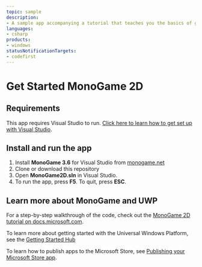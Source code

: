 ```yaml
---
topic: sample
description:
- A sample app accompanying a tutorial that teaches you the basics of game development in MonoGame.
languages:
- csharp
products:
- windows
statusNotificationTargets:
- codefirst
---
```


# Get Started MonoGame 2D

## Requirements
This app requires Visual Studio to run. [Click here to learn how to get set up with Visual Studio](https://docs.microsoft.com/en-us/windows/uwp/get-started/get-set-up).

## Install and run the app
1. Install **MonoGame 3.6** for Visual Studio from [monogame.net](http://www.monogame.net/)
2. Clone or download this repository
3. Open **MonoGame2D.sln** in Visual Studio.
4. To run the app, press **F5**. To quit, press **ESC**.

## Learn more about MonoGame and UWP
For a step-by-step walkthrough of the code, check out the [MonoGame 2D tutorial on docs.microsoft.com](https://docs.microsoft.com/en-us/windows/uwp/get-started/get-started-tutorial-game-mg2d).

To learn more about getting started with the Universal Windows Platform, see the [Getting Started Hub](https://developer.microsoft.com/en-us/windows/apps/getstarted)

To learn how to publish apps to the Microsoft Store, see [Publishing your Microsoft Store app](https://developer.microsoft.com/en-us/store/publish-apps).

